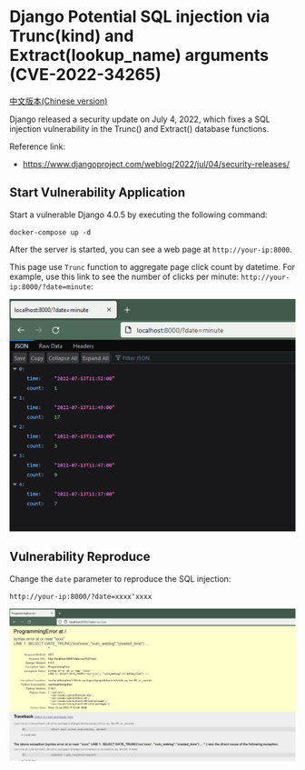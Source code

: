 # Django Potential SQL injection via Trunc(kind) and Extract(lookup_name) arguments (CVE-2022-34265)

[中文版本(Chinese version)](README.zh-cn.md)

Django released a security update on July 4, 2022, which fixes a SQL injection vulnerability in the Trunc() and Extract() database functions.

Reference link:

- https://www.djangoproject.com/weblog/2022/jul/04/security-releases/

## Start Vulnerability Application

Start a vulnerable Django 4.0.5 by executing the following command:

```
docker-compose up -d
```

After the server is started, you can see a web page at `http://your-ip:8000`. 

This page use `Trunc` function to aggregate page click count by datetime. For example, use this link to see the number of clicks per minute: `http://your-ip:8000/?date=minute`:

![](1.png)

## Vulnerability Reproduce

Change the `date` parameter to reproduce the SQL injection:

```
http://your-ip:8000/?date=xxxx'xxxx
```

![](2.png)
